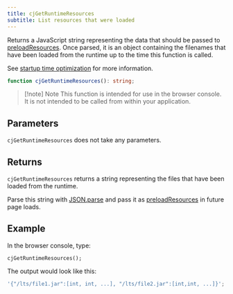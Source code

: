 ```yaml
---
title: cjGetRuntimeResources
subtitle: List resources that were loaded
---
```


Returns a JavaScript string representing the data that should be passed to [preloadResources]. Once parsed, it is an object containing the filenames that have been loaded from the runtime up to the time this function is called.

See [startup time optimization](/cheerpj3/guides/Startup-time-optimization) for more information.

```ts
function cjGetRuntimeResources(): string;
```

> [!note] Note
> This function is intended for use in the browser console. It is not intended to be called from within your application.

## Parameters

`cjGetRuntimeResources` does not take any parameters.

## Returns

`cjGetRuntimeResources` returns a string representing the files that have been loaded from the runtime.

Parse this string with [JSON.parse] and pass it as [preloadResources] in future page loads.

## Example

In the browser console, type:

```shell
cjGetRuntimeResources();
```

The output would look like this:

```js
'{"/lts/file1.jar":[int, int, ...], "/lts/file2.jar":[int,int, ...]}';
```

[preloadResources]: /cheerpj3/reference/cheerpjInit#preloadresources
[JSON.parse]: https://developer.mozilla.org/en-US/docs/Web/JavaScript/Reference/Global_Objects/JSON/parse
